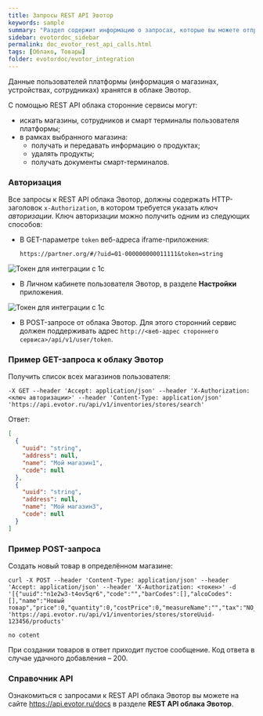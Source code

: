 ```yaml
---
title: Запросы REST API Эвотор
keywords: sample
summary: "Раздел содержит информацию о запросах, которые вы можете отправлять в REST API Эвотор"
sidebar: evotordoc_sidebar
permalink: doc_evotor_rest_api_calls.html
tags: [Облако, Товары]
folder: evotordoc/evotor_integration
---
```


Данные пользователей платформы (информация о магазинах, устройствах, сотрудниках) хранятся в облаке Эвотор.

С помощью REST API  облака сторонние сервисы могут:

* искать магазины, сотрудников и смарт терминалы пользователя платформы;
* в рамках выбранного магазина:
    * получать и передавать информацию о продуктах;
    * удалять продукты;
    * получать документы смарт-терминалов.

### Авторизация
Все запросы к REST API облака Эвотор, должны содержать HTTP-заголовок `x-Authorization`, в котором требуется указать *ключ авторизации*. Ключ авторизации можно получить одним из следующих способов:

* В GET-параметре `token` веб-адреса iframe-приложения:

  ```
  https://partner.org/#/?uid=01-000000000011111&token=string
  ```

![Токен для интеграции с 1с](images/iframe_token.png)

* В Личном кабинете пользователя Эвотор, в разделе **Настройки** приложения.

![Токен для интеграции с 1с](images/1c_integration_API_key.png)

* В POST-запросе от облака Эвотор. Для этого сторонний сервис должен поддерживать адрес `http://<веб-адрес стороннего сервиса>/api/v1/user/token`.

### Пример GET-запроса к облаку Эвотор
Получить список всех магазинов пользователя:

```
-X GET --header 'Accept: application/json' --header 'X-Authorization: <ключ авторизации>' --header 'Content-Type: application/json' 'https://api.evotor.ru/api/v1/inventories/stores/search'
```

Ответ:

```JSON
[
  {
    "uuid": "string",
    "address": null,
    "name": "Мой магазин1",
    "code": null
  },
  {
    "uuid": "string",
    "address": null,
    "name": "Мой магазин3",
    "code": null
  }
]
```

### Пример POST-запроса

Создать новый товар в определённом магазине:

```
curl -X POST --header 'Content-Type: application/json' --header 'Accept: application/json' --header 'X-Authorization: <токен>' -d '[{"uuid":"n1e2w3-t4ov5qr6","code":"","barCodes":[],"alcoCodes":[],"name":"Новый товар","price":0,"quantity":0,"costPrice":0,"measureName":"","tax":"NO_VAT","allowToSell":false,"description":"","articleNumber":"","parentUuid":"","group":false,"type":"NORMAL","alcoholByVolume":0,"alcoholProductKindCode":0,"tareVolume":0}]' 'https://api.evotor.ru/api/v1/inventories/stores/storeUuid-123456/products'
```

```
no cotent
```

При создании товаров в ответ приходит пустое сообщение. Код ответа в случае удачного добавления – 200.

### Справочник API
Ознакомиться c запросами к REST API облака Эвотор вы можете на сайте https://api.evotor.ru/docs в разделе **REST API облака Эвотор**.
